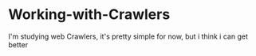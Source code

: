 # Working-with-Crawlers
I'm studying web Crawlers, it's pretty simple for now, but i think i can get better 
